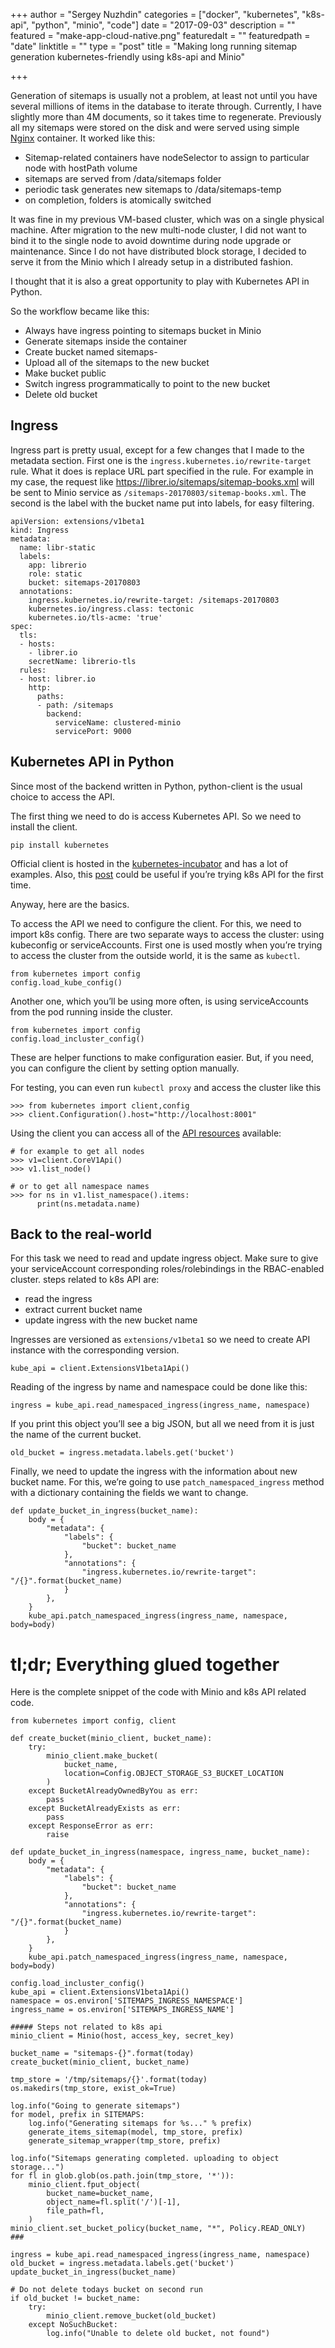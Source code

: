 +++
author = "Sergey Nuzhdin"
categories = ["docker", "kubernetes", "k8s-api", "python", "minio", "code"]
date = "2017-09-03"
description = ""
featured = "make-app-cloud-native.png"
featuredalt = ""
featuredpath = "date"
linktitle = ""
type = "post"
title = "Making long running sitemap generation kubernetes-friendly using k8s-api and Minio"

+++

Generation of sitemaps is usually not a problem, at least not until you have several millions of items in the database to iterate through. Currently, I have slightly more than 4M documents, so it takes time to regenerate. Previously all my sitemaps were stored on the disk and were served using simple [Nginx](https://nginx.org) container.
It worked like this:

- Sitemap-related containers have nodeSelector to assign to particular node with hostPath volume
- sitemaps are served from /data/sitemaps folder
- periodic task generates new sitemaps to /data/sitemaps-temp
- on completion, folders is atomically switched

It was fine in my previous VM-based cluster, which was on a single physical machine. After migration to the new multi-node cluster, I did not want to bind it to the single node to avoid downtime during node upgrade or maintenance. Since I do not have distributed block storage, I decided to serve it from the Minio which I already setup in a distributed fashion.

I thought that it is also a great opportunity to play with Kubernetes API in Python.

So the workflow became like this:

- Always have ingress pointing to sitemaps bucket in Minio
- Generate sitemaps inside the container
- Create bucket named sitemaps-<todays-date>
- Upload all of the sitemaps to the new bucket
- Make bucket public
- Switch ingress programmatically to point to the new bucket
- Delete old bucket


## Ingress

Ingress part is pretty usual, except for a few changes that I made to the metadata section.
First one is the `ingress.kubernetes.io/rewrite-target` rule.
What it does is replace URL part specified in the rule. For example in my case, the request like https://librer.io/sitemaps/sitemap-books.xml will be sent to Minio service as `/sitemaps-20170803/sitemap-books.xml`.
The second is the label with the bucket name put into labels, for easy filtering.


    apiVersion: extensions/v1beta1
    kind: Ingress
    metadata:
      name: libr-static
      labels:
        app: librerio
        role: static
        bucket: sitemaps-20170803
      annotations:
        ingress.kubernetes.io/rewrite-target: /sitemaps-20170803
        kubernetes.io/ingress.class: tectonic
        kubernetes.io/tls-acme: 'true'
    spec:
      tls:
      - hosts:
        - librer.io
        secretName: librerio-tls
      rules:
      - host: librer.io
        http:
          paths:
          - path: /sitemaps
            backend:
              serviceName: clustered-minio
              servicePort: 9000
    


## Kubernetes API in Python

Since most of the backend written in Python, python-client is the usual choice to access the API.

The first thing we need to do is access Kubernetes API. So we need to install the client.


    pip install kubernetes

Official client is hosted in the [kubernetes-incubator](https://github.com/kubernetes-incubator/client-python/) and has a lot of examples. Also, this [post](https://www.linux.com/learn/kubernetes/enjoy-kubernetes-python) could be useful if you’re trying k8s API for the first time.

Anyway, here are the basics.

To access the API we need to configure the client. For this, we need to import k8s config. There are two separate ways to access the cluster: using kubeconfig or serviceAccounts. First one is used mostly when you’re trying to access the cluster from the outside world, it is the same as `kubectl`.


    from kubernetes import config
    config.load_kube_config()

Another one, which you’ll be using more often, is using serviceAccounts from the pod running inside the cluster.


    from kubernetes import config
    config.load_incluster_config()

These are helper functions to make configuration easier. But, if you need, you can configure the client by setting option manually.

For testing, you can even run `kubectl proxy` and access the cluster like this


    >>> from kubernetes import client,config
    >>> client.Configuration().host="http://localhost:8001"
    

Using the client you can access all of the [API resources](https://github.com/kubernetes-incubator/client-python/tree/master/kubernetes#documentation-for-api-endpoints) available:


    # for example to get all nodes
    >>> v1=client.CoreV1Api()
    >>> v1.list_node()
    
    # or to get all namespace names
    >>> for ns in v1.list_namespace().items:
          print(ns.metadata.name)


## Back to the real-world

For this task we need to read and update ingress object. Make sure to give your serviceAccount corresponding roles/rolebindings in the RBAC-enabled cluster.
steps related to k8s API are:

- read the ingress
- extract current bucket name
- update ingress with the new bucket name

Ingresses are versioned as `extensions/v1beta1` so we need to create API instance with the corresponding version.


    kube_api = client.ExtensionsV1beta1Api()

Reading of the ingress by name and namespace could be done like this:


    ingress = kube_api.read_namespaced_ingress(ingress_name, namespace)

If you print this object you’ll see a big JSON, but all we need from it is just the name of the current bucket.


    old_bucket = ingress.metadata.labels.get('bucket')

Finally, we need to update the ingress with the information about new bucket name. For this, we’re going to use `patch_namespaced_ingress` method with a dictionary containing the fields we want to change.


    def update_bucket_in_ingress(bucket_name):
        body = {
            "metadata": {
                "labels": {
                    "bucket": bucket_name
                },
                "annotations": {
                    "ingress.kubernetes.io/rewrite-target": "/{}".format(bucket_name)
                }
            },
        }
        kube_api.patch_namespaced_ingress(ingress_name, namespace, body=body)


# tl;dr; Everything glued together

Here is the complete snippet of the code with Minio and k8s API related code.


    from kubernetes import config, client
    
    def create_bucket(minio_client, bucket_name):
        try:
            minio_client.make_bucket(
                bucket_name,
                location=Config.OBJECT_STORAGE_S3_BUCKET_LOCATION
            )
        except BucketAlreadyOwnedByYou as err:
            pass
        except BucketAlreadyExists as err:
            pass
        except ResponseError as err:
            raise
    
    def update_bucket_in_ingress(namespace, ingress_name, bucket_name):
        body = {
            "metadata": {
                "labels": {
                    "bucket": bucket_name
                },
                "annotations": {
                    "ingress.kubernetes.io/rewrite-target": "/{}".format(bucket_name)
                }
            },
        }
        kube_api.patch_namespaced_ingress(ingress_name, namespace, body=body)
    
    config.load_incluster_config()
    kube_api = client.ExtensionsV1beta1Api()
    namespace = os.environ['SITEMAPS_INGRESS_NAMESPACE']
    ingress_name = os.environ['SITEMAPS_INGRESS_NAME']
    
    ##### Steps not related to k8s api
    minio_client = Minio(host, access_key, secret_key)
    
    bucket_name = "sitemaps-{}".format(today)
    create_bucket(minio_client, bucket_name)
    
    tmp_store = '/tmp/sitemaps/{}'.format(today)
    os.makedirs(tmp_store, exist_ok=True)
    
    log.info("Going to generate sitemaps")
    for model, prefix in SITEMAPS:
        log.info("Generating sitemaps for %s..." % prefix)
        generate_items_sitemap(model, tmp_store, prefix)
        generate_sitemap_wrapper(tmp_store, prefix)
    
    log.info("Sitemaps generating completed. uploading to object storage...")
    for fl in glob.glob(os.path.join(tmp_store, '*')):
        minio_client.fput_object(
            bucket_name=bucket_name,
            object_name=fl.split('/')[-1],
            file_path=fl,
        )
    minio_client.set_bucket_policy(bucket_name, "*", Policy.READ_ONLY)
    ###
    
    ingress = kube_api.read_namespaced_ingress(ingress_name, namespace)
    old_bucket = ingress.metadata.labels.get('bucket')
    update_bucket_in_ingress(bucket_name)
    
    # Do not delete todays bucket on second run
    if old_bucket != bucket_name:
        try:
            minio_client.remove_bucket(old_bucket)
        except NoSuchBucket:
            log.info("Unable to delete old bucket, not found")
    

